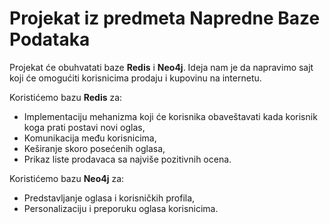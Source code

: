 # Projekat iz predmeta Napredne Baze Podataka

Projekat će obuhvatati baze **Redis** i **Neo4j**. 
Ideja nam je da napravimo sajt koji će omogućiti korisnicima prodaju i kupovinu na internetu.

Koristićemo bazu **Redis** za: 
- Implementaciju mehanizma koji će korisnika obaveštavati kada korisnik koga prati postavi novi oglas,
- Komunikacija među korisnicima,
- Keširanje skoro posećenih oglasa,
- Prikaz liste prodavaca sa najviše pozitivnih ocena.

Koristićemo bazu **Neo4j** za:
- Predstavljanje oglasa i korisničkih profila,
- Personalizaciju i preporuku oglasa korisnicima.
